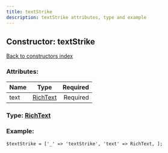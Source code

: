 ```yaml
---
title: textStrike
description: textStrike attributes, type and example
---
```

## Constructor: textStrike  
[Back to constructors index](index.md)



### Attributes:

| Name     |    Type       | Required |
|----------|:-------------:|---------:|
|text|[RichText](../types/RichText.md) | Required|



### Type: [RichText](../types/RichText.md)


### Example:

```
$textStrike = ['_' => 'textStrike', 'text' => RichText, ];
```  

